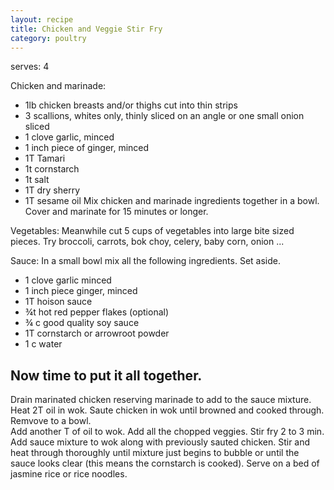 ```yaml
---
layout: recipe
title: Chicken and Veggie Stir Fry
category: poultry
---
```

serves: 4

Chicken and marinade:
- 1lb chicken breasts and/or thighs cut into thin strips
- 3 scallions, whites only, thinly sliced on an angle or one small onion sliced
- 1 clove garlic, minced
- 1 inch piece of ginger, minced
- 1T Tamari
- 1t cornstarch
- 1t salt
- 1T dry sherry
- 1T sesame oil
Mix chicken and marinade ingredients together in a bowl. Cover and marinate for 15 minutes or longer.

Vegetables:
Meanwhile cut 5 cups of vegetables into large bite sized pieces. Try broccoli, carrots, bok choy, celery, baby corn, onion ...

Sauce:
In a small bowl mix all the following ingredients. Set aside.
- 1 clove garlic minced
- 1 inch piece ginger, minced
- 1T hoison sauce
- ¾t hot red pepper flakes (optional)
- ¾ c good quality soy sauce
- 1T cornstarch or arrowroot powder
- 1 c water

Now time to put it all together.
---
Drain marinated chicken reserving marinade to add to the sauce mixture. 
Heat 2T oil in wok. Saute chicken in wok until browned and cooked through. Remvove to a bowl.  
Add another T of oil to wok. Add all the chopped veggies.  Stir fry 2 to 3 min.  
Add sauce mixture to wok along with previously sauted chicken.  Stir and heat through thoroughly until mixture just begins to bubble or until the sauce looks clear (this means the cornstarch is cooked).  Serve on a bed of jasmine rice or rice noodles.
